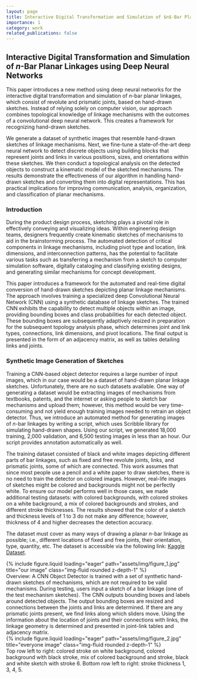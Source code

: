 ```yaml
---
layout: page
title: Interactive Digital Transformation and Simulation of $n$-Bar Planar Linkages using Deep Neural Networks
importance: 1
category: work
related_publications: false
---
```


## Interactive Digital Transformation and Simulation of $n$-Bar Planar Linkages using Deep Neural Networks

This paper introduces a new method using deep neural networks for the interactive digital transformation and simulation of $n$-bar planar linkages, which consist of revolute and prismatic joints, based on hand-drawn sketches. Instead of relying solely on computer vision, our approach combines topological knowledge of linkage mechanisms with the outcomes of a convolutional deep neural network. This creates a framework for recognizing hand-drawn sketches.

We generate a dataset of synthetic images that resemble hand-drawn sketches of linkage mechanisms. Next, we fine-tune a state-of-the-art deep neural network to detect discrete objects using building blocks that represent joints and links in various positions, sizes, and orientations within these sketches. We then conduct a topological analysis on the detected objects to construct a kinematic model of the sketched mechanisms. The results demonstrate the effectiveness of our algorithm in handling hand-drawn sketches and converting them into digital representations. This has practical implications for improving communication, analysis, organization, and classification of planar mechanisms.

### Introduction

During the product design process, sketching plays a pivotal role in effectively conveying and visualizing ideas. Within engineering design teams, designers frequently create kinematic sketches of mechanisms to aid in the brainstorming process. The automated detection of critical components in linkage mechanisms, including pivot type and location, link dimensions, and interconnection patterns, has the potential to facilitate various tasks such as transferring a mechanism from a sketch to computer simulation software, digitally cataloging and classifying existing designs, and generating similar mechanisms for concept development.

This paper introduces a framework for the automated and real-time digital conversion of hand-drawn sketches depicting planar linkage mechanisms. The approach involves training a specialized deep Convolutional Neural Network (CNN) using a synthetic database of linkage sketches. The trained CNN exhibits the capability to detect multiple objects within an image, providing bounding boxes and class probabilities for each detected object. These bounding boxes are subsequently adaptively resized in preparation for the subsequent topology analysis phase, which determines joint and link types, connections, link dimensions, and pivot locations. The final output is presented in the form of an adjacency matrix, as well as tables detailing links and joints.

### Synthetic Image Generation of Sketches

Training a CNN-based object detector requires a large number of input images, which in our case would be a dataset of hand-drawn planar linkage sketches. Unfortunately, there are no such datasets available. One way of generating a dataset would be extracting images of mechanisms from textbooks, patents, and the internet or asking people to sketch bar mechanisms and upload them; however, this method would be very time-consuming and not yield enough training images needed to retrain an object detector. Thus, we introduce an automated method for generating images of $n$-bar linkages by writing a script, which uses Scribble library for simulating hand-drawn shapes. Using our script, we generated 18,000 training, 2,000 validation, and 6,500 testing images in less than an hour. Our script provides annotation automatically as well.

The training dataset consisted of black and white images depicting different parts of bar linkages, such as fixed and free revolute joints, links, and prismatic joints, some of which are connected. This work assumes that since most people use a pencil and a white paper to draw sketches, there is no need to train the detector on colored images. However, real-life images of sketches might be colored and backgrounds might not be perfectly white. To ensure our model performs well in those cases, we made additional testing datasets: with colored backgrounds, with colored strokes on a white background, a mix of colored backgrounds and strokes, and different stroke thicknesses. The results showed that the color of a sketch and thickness levels of 1 to 3 do not make any difference; however, thickness of 4 and higher decreases the detection accuracy.

The dataset must cover as many ways of drawing a planar $n$-bar linkage as possible; i.e., different locations of fixed and free joints, their orientation, type, quantity, etc. The dataset is accessible via the following link: [Kaggle Dataset](https://www.kaggle.com/datasets/anarnurizada/n-bar-mechanisms).

<div class="row">
    <div class="col-sm mt-3 mt-md-0">
        {% include figure.liquid loading="eager" path="assets/img/figure_1.jpg" title="our image" class="img-fluid rounded z-depth-1" %}
    </div>
</div>
<div class="caption">
    Overview: A CNN Object Detector is trained with a set of synthetic hand-drawn sketches of mechanisms, which are not required to be valid mechanisms. During testing, users input a sketch of a bar linkage (one of the test mechanism sketches). The CNN outputs bounding boxes and labels around detected objects. The output bounding boxes are resized  and  connections between the joints and links are determined. If there are any prismatic joints present, we find links along which sliders move. Using the information about the location of joints and their connections with links, the linkage geometry is determined and presented in joint-link tables and adjacency matrix.
</div>

<div class="row">
    <div class="col-sm mt-3 mt-md-0">
        {% include figure.liquid loading="eager" path="assets/img/figure_2.jpg" title="everyone image" class="img-fluid rounded z-depth-1" %}
    </div>
</div>
<div class="caption">
    Top row left to right: colored stroke on white background, colored background with black stroke, mix of colored background and stroke, black and white sketch with stroke 6. Bottom row left to right: stroke thickness 1, 3, 4, 5.
</div>
